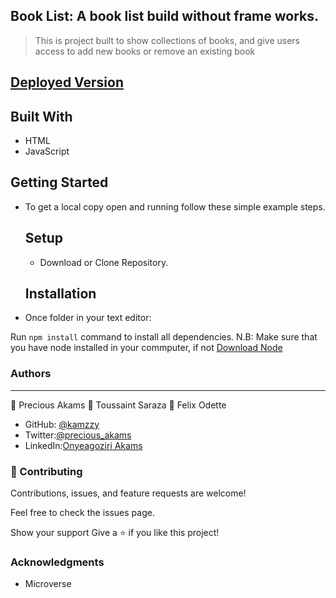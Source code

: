 
## Book List: A book list build without frame works.

>This is project built to show collections of books, and give users access to add new books or remove an existing book

## [Deployed Version]()

## Built With
* HTML
* JavaScript

## Getting Started

- To get a local copy open and running follow these simple example steps.

   ## Setup

   - Download or Clone Repository.

   ## Installation

 - Once folder in your text editor:

Run `npm install` command to install all dependencies. N.B: Make sure that you have node installed in your commputer, if not [Download Node](https://nodejs.org/en/)


### Authors
***
👤 Precious Akams
👤 Toussaint Saraza
👤 Felix Odette

* GitHub: [@kamzzy](https://github.com/kamzzy)
* Twitter:[@precious_akams](https://twitter.com/precious_akams)
* LinkedIn:[Onyeagoziri Akams](https://www.linkedin.com/in/onyeagoziri-akams/)

### 🤝 Contributing
Contributions, issues, and feature requests are welcome!

Feel free to check the issues page.

Show your support
Give a ⭐️ if you like this project!

### Acknowledgments
* Microverse
